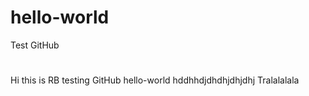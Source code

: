 # hello-world
Test GitHub
#
Hi this is RB testing GitHub hello-world
hddhhdjdhdhjdhjdhj
Tralalalala
